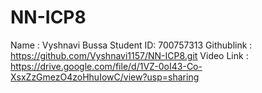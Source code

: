 # NN-ICP8
Name : Vyshnavi Bussa
Student ID: 700757313
Githublink : https://github.com/Vyshnavi1157/NN-ICP8.git
Video Link : https://drive.google.com/file/d/1VZ-0oI43-Co-XsxZzGmezO4zoHhuIowC/view?usp=sharing
